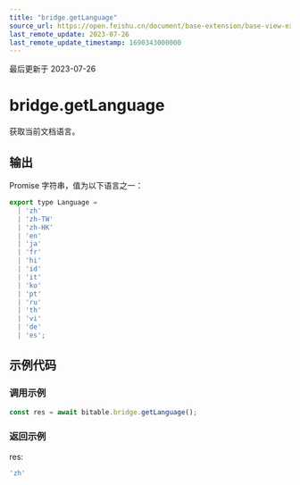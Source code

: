 ```yaml
---
title: "bridge.getLanguage"
source_url: https://open.feishu.cn/document/base-extension/base-view-extensions/api/bridge/bridge_getlanguage
last_remote_update: 2023-07-26
last_remote_update_timestamp: 1690343000000
---
```

最后更新于 2023-07-26

# bridge.getLanguage
获取当前文档语言。

## 输出
Promise 字符串，值为以下语言之一：
```js
export type Language =
  | 'zh'
  | 'zh-TW'
  | 'zh-HK'
  | 'en'
  | 'ja'
  | 'fr'
  | 'hi'
  | 'id'
  | 'it'
  | 'ko'
  | 'pt'
  | 'ru'
  | 'th'
  | 'vi'
  | 'de'
  | 'es';
```
## 示例代码
### 调用示例

```js
const res = await bitable.bridge.getLanguage();
```

### 返回示例
res:
```js
'zh'
```
